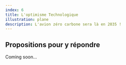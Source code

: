 ```yaml
---
index: 6
title: L'optimisme Technologique
illustration: plane
description: L'avion zéro carbone sera là en 2035 !
---
```


## Propositions pour y répondre

Coming soon...